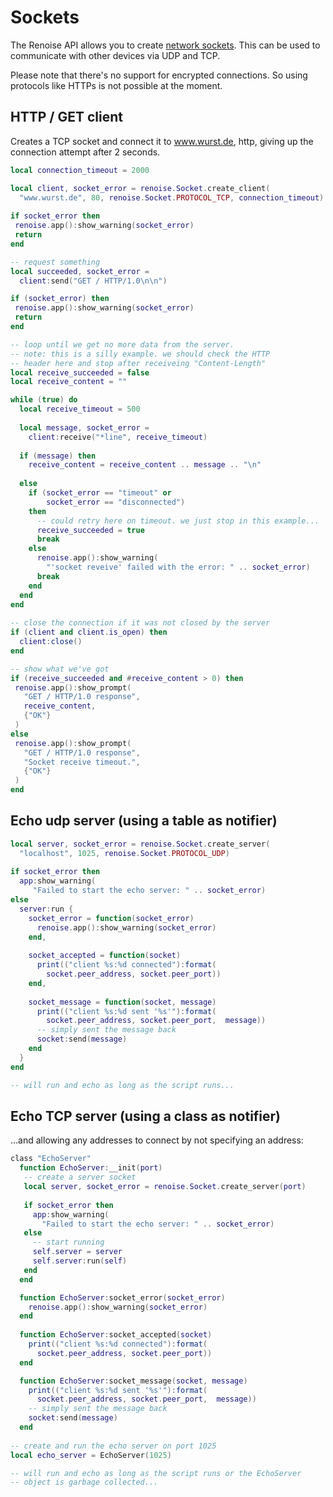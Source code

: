 # Sockets

The Renoise API allows you to create [network sockets](https://en.wikipedia.org/wiki/Network_socket). This can be used to communicate with other devices via UDP and TCP. 

Please note that there's no support for encrypted connections. So using protocols like HTTPs is not possible at the moment.

## HTTP / GET client

Creates a TCP socket and connect it to www.wurst.de, http, giving up the connection attempt after 2 seconds.

```lua
local connection_timeout = 2000

local client, socket_error = renoise.Socket.create_client(
  "www.wurst.de", 80, renoise.Socket.PROTOCOL_TCP, connection_timeout)
   
if socket_error then 
 renoise.app():show_warning(socket_error)
 return
end

-- request something
local succeeded, socket_error = 
  client:send("GET / HTTP/1.0\n\n")

if (socket_error) then 
 renoise.app():show_warning(socket_error)
 return
end

-- loop until we get no more data from the server.
-- note: this is a silly example. we should check the HTTP 
-- header here and stop after receiveing "Content-Length"
local receive_succeeded = false
local receive_content = ""

while (true) do
  local receive_timeout = 500
  
  local message, socket_error = 
    client:receive("*line", receive_timeout)
    
  if (message) then 
    receive_content = receive_content .. message .. "\n"
  
  else
    if (socket_error == "timeout" or 
        socket_error == "disconnected") 
    then
      -- could retry here on timeout. we just stop in this example...
      receive_succeeded = true
      break
    else
      renoise.app():show_warning(
        "'socket reveive' failed with the error: " .. socket_error)
      break
    end
  end
end
  
-- close the connection if it was not closed by the server
if (client and client.is_open) then
  client:close()
end

-- show what we've got
if (receive_succeeded and #receive_content > 0) then
 renoise.app():show_prompt(
   "GET / HTTP/1.0 response", 
   receive_content, 
   {"OK"}
 )
else
 renoise.app():show_prompt(
   "GET / HTTP/1.0 response", 
   "Socket receive timeout.", 
   {"OK"}
 ) 
end
```

## Echo udp server (using a table as notifier)

```lua
local server, socket_error = renoise.Socket.create_server(
  "localhost", 1025, renoise.Socket.PROTOCOL_UDP)
   
if socket_error then 
  app:show_warning(
     "Failed to start the echo server: " .. socket_error)
else
  server:run {
    socket_error = function(socket_error)
      renoise.app():show_warning(socket_error)
    end,
    
    socket_accepted = function(socket)
      print(("client %s:%d connected"):format(
        socket.peer_address, socket.peer_port))
    end,
  
    socket_message = function(socket, message)
      print(("client %s:%d sent '%s'"):format(
        socket.peer_address, socket.peer_port,  message))
      -- simply sent the message back      
      socket:send(message)
    end    
  }
end

-- will run and echo as long as the script runs...
```

## Echo TCP server (using a class as notifier)

...and allowing any addresses to connect by not specifying an address:

```lua
class "EchoServer"
  function EchoServer:__init(port)
   -- create a server socket
   local server, socket_error = renoise.Socket.create_server(port)
     
   if socket_error then 
     app:show_warning(
       "Failed to start the echo server: " .. socket_error)
   else
     -- start running
     self.server = server
     self.server:run(self)
   end
  end

  function EchoServer:socket_error(socket_error)
    renoise.app():show_warning(socket_error)
  end
  
  function EchoServer:socket_accepted(socket)
    print(("client %s:%d connected"):format(
      socket.peer_address, socket.peer_port))
  end

  function EchoServer:socket_message(socket, message)
    print(("client %s:%d sent '%s'"):format(
      socket.peer_address, socket.peer_port,  message))
    -- simply sent the message back      
    socket:send(message)
  end
  
-- create and run the echo server on port 1025
local echo_server = EchoServer(1025)

-- will run and echo as long as the script runs or the EchoServer 
-- object is garbage collected...
```